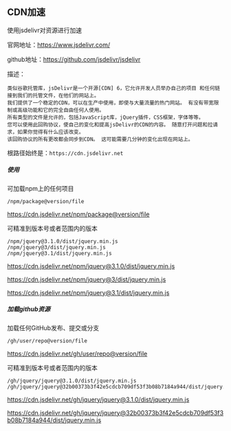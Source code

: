 ## CDN加速



使用jsdelivr对资源进行加速

官网地址：https://www.jsdelivr.com/

github地址：https://github.com/jsdelivr/jsdelivr

描述：

```
类似谷歌托管库，jsDelivr是一个开源[CDN] 6，它允许开发人员举办自己的项目 和任何链接到我们的托管文件，在他们的网站上。
我们提供了一个稳定的CDN，可以在生产中使用，即使与大量流量的热门网站。 有没有带宽限制或高级功能和它的完全自由任何人使用。
所有类型的文件是允许的，包括JavaScript库，jQuery插件，CSS框架，字体等等。
您可以使用此回购协议，使自己的变化和提高jsDelivr的CDN的内容。 随意打开问题和拉请求，如果你觉得有什么应该改变。
该回购协议的所有更改都会同步到CDN。 这可能需要几分钟的变化出现在网站上。
```



根路径始终是：`https://cdn.jsdelivr.net`



##### 使用

可加载npm上的任何项目

```
/npm/package@version/file
```

https://cdn.jsdelivr.net/npm/package@version/file

可精准到版本号或者范围内的版本

```
/npm/jquery@3.1.0/dist/jquery.min.js
/npm/jquery@3/dist/jquery.min.js
/npm/jquery@3.1/dist/jquery.min.js
```

https://cdn.jsdelivr.net/npm/jquery@3.1.0/dist/jquery.min.js

https://cdn.jsdelivr.net/npm/jquery@3/dist/jquery.min.js

https://cdn.jsdelivr.net/npm/jquery@3.1/dist/jquery.min.js





##### 加载github资源

加载任何GitHub发布、提交或分支

```
/gh/user/repo@version/file
```

https://cdn.jsdelivr.net/gh/user/repo@version/file

可精准到版本号或者范围内的版本

```
/gh/jquery/jquery@3.1.0/dist/jquery.min.js
/gh/jquery/jquery@32b00373b3f42e5cdcb709df53f3b08b7184a944/dist/jquery.min.js
```

https://cdn.jsdelivr.net/gh/jquery/jquery@3.1.0/dist/jquery.min.js

https://cdn.jsdelivr.net/gh/jquery/jquery@32b00373b3f42e5cdcb709df53f3b08b7184a944/dist/jquery.min.js